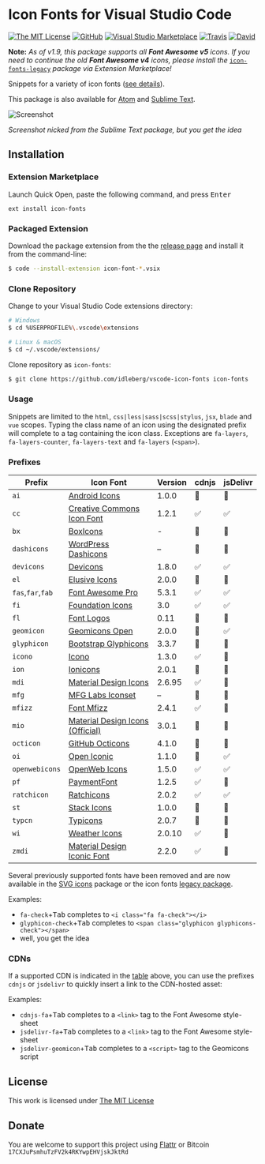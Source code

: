 # Icon Fonts for Visual Studio Code

[![The MIT License](https://flat.badgen.net/badge/license/MIT/orange)](http://opensource.org/licenses/MIT)
[![GitHub](https://flat.badgen.net/github/release/idleberg/vscode-icon-fonts)](https://github.com/idleberg/vscode-icon-fonts/releases)
[![Visual Studio Marketplace](https://vsmarketplacebadge.apphb.com/installs-short/idleberg.icon-fonts.svg?style=flat-square)](https://marketplace.visualstudio.com/items?itemName=idleberg.icon-fonts)
[![Travis](https://flat.badgen.net/travis/idleberg/vscode-icon-fonts)](https://travis-ci.org/idleberg/vscode-icon-fonts)
[![David](https://flat.badgen.net/david/dev/idleberg/vscode-icon-fonts)](https://david-dm.org/idleberg/vscode-icon-fonts?type=dev)

**Note:** *As of v1.9, this package supports all __Font Awesome v5__ icons. If you need to continue the old __Font Awesome v4__ icons, please install the* [`icon-fonts-legacy`](https://github.com/idleberg/vscode-icon-fonts-legacy) *package via Extension Marketplace!*

Snippets for a variety of icon fonts ([see details](https://github.com/idleberg/vscode-icon-fonts#prefixes)).

This package is also available for [Atom](https://github.com/idleberg/atom-icon-fonts) and [Sublime Text](https://github.com/idleberg/sublime-icon-fonts).

![Screenshot](https://raw.githubusercontent.com/idleberg/vscode-icon-fonts/master/images/screenshot.gif)

*Screenshot nicked from the Sublime Text package, but you get the idea*

## Installation

### Extension Marketplace

Launch Quick Open, paste the following command, and press <kbd>Enter</kbd>

`ext install icon-fonts`

### Packaged Extension

Download the package extension from the the [release page](https://github.com/idleberg/vscode-icon-fonts/releases) and install it from the command-line:

```bash
$ code --install-extension icon-font-*.vsix
```

### Clone Repository

Change to your Visual Studio Code extensions directory:

```bash
# Windows
$ cd %USERPROFILE%\.vscode\extensions

# Linux & macOS
$ cd ~/.vscode/extensions/
```

Clone repository as `icon-fonts`:

```bash
$ git clone https://github.com/idleberg/vscode-icon-fonts icon-fonts
```

### Usage

Snippets are limited to the `html`, `css|less|sass|scss|stylus`, `jsx`, `blade` and `vue` scopes. Typing the class name of an icon using the designated prefix will complete to a tag containing the icon class. Exceptions are `fa-layers`, `fa-layers-counter`, `fa-layers-text` and `fa-layers` (`<span>`).

### Prefixes

Prefix           | Icon Font                           | Version | cdnjs | jsDelivr
-----------------|-------------------------------------|---------|-------|---------
`ai`              | [Android Icons][ai]                     | 1.0.0   | 🚫    | 🚫
`cc`              | [Creative Commons Icon Font][cc]        | 1.2.1   | ✅    | ✅
`bx`              | [BoxIcons][bx]                          | -       | 🚫    | 🚫
`dashicons`       | [WordPress Dashicons][dashicons]        | –       | 🚫    | 🚫
`devicons`        | [Devicons][devicons]                    | 1.8.0   | ✅    | ✅
`el`              | [Elusive Icons][el]                     | 2.0.0   | 🚫    | 🚫
`fas`,`far`,`fab` | [Font Awesome Pro][fa]                  | 5.3.1   | ✅    | ✅
`fi`              | [Foundation Icons][fi]                  | 3.0     | ✅    | ✅
`fl`              | [Font Logos][fl]                        | 0.11    | 🚫    | 🚫
`geomicon`        | [Geomicons Open][geomicon]              | 2.0.0   | 🚫    | ✅
`glyphicon`       | [Bootstrap Glyphicons][glyphicon]       | 3.3.7   | 🚫    | 🚫
`icono`           | [Icono][icono]                          | 1.3.0   | ✅    | 🚫
`ion`             | [Ionicons][ion]                         | 2.0.1   | 🚫    | 🚫
`mdi`             | [Material Design Icons][mdi]            | 2.6.95  | ✅    | 🚫
`mfg`             | [MFG Labs Iconset][mfg]                 | –       | 🚫    | 🚫
`mfizz`           | [Font Mfizz][mfizz]                     | 2.4.1   | ✅    | 🚫
`mio`             | [Material Design Icons (Official)][mio] | 3.0.1   | 🚫    | 🚫
`octicon`         | [GitHub Octicons][octicon]              | 4.1.0   | 🚫    | 🚫
`oi`              | [Open Iconic][oi]                       | 1.1.0   | 🚫    | ✅
`openwebicons`    | [OpenWeb Icons][openwebicons]           | 1.5.0   | ✅    | ✅
`pf`              | [PaymentFont][pf]                       | 1.2.5   | ✅    | 🚫
`ratchicon`       | [Ratchicons][ratchicon]                 | 2.0.2   | ✅    | ✅
`st`              | [Stack Icons][st]                       | 1.0.0   | 🚫    | 🚫
`typcn`           | [Typicons][typcn]                       | 2.0.7   | 🚫    | 🚫
`wi`              | [Weather Icons][wi]                     | 2.0.10  | ✅    | 🚫
`zmdi`            | [Material Design Iconic Font][zmdi]     | 2.2.0   | ✅    | 🚫

Several previously supported fonts have been removed and are now available in the [SVG icons](https://github.com/idleberg/vscode-svg-icons) package or the icon fonts [legacy package](https://github.com/idleberg/vscode-icon-fonts-legacy).

Examples:

* `fa-check`+<kbd>Tab</kbd> completes to `<i class="fa fa-check"></i>`
* `glyphicon-check`+<kbd>Tab</kbd> completes to `<span class="glyphicon glyphicons-check"></span>`
* well, you get the idea

### CDNs

If a supported CDN is indicated in the [table](#prefixes) above, you can use the prefixes `cdnjs` or `jsdelivr` to quickly insert a link to the CDN-hosted asset:

Examples:

* `cdnjs-fa`+<kbd>Tab</kbd> completes to a `<link>` tag to the Font Awesome style-sheet
* `jsdelivr-fa`+<kbd>Tab</kbd> completes to a `<link>` tag to the Font Awesome style-sheet
* `jsdelivr-geomicon`+<kbd>Tab</kbd> completes to a `<script>` tag to the Geomicons script

## License

This work is licensed under [The MIT License](https://opensource.org/licenses/MIT)

## Donate

You are welcome to support this project using [Flattr](https://flattr.com/submit/auto?user_id=idleberg&url=https://github.com/idleberg/vscode-icon-fonts) or Bitcoin `17CXJuPsmhuTzFV2k4RKYwpEHVjskJktRd`

[ai]: https://github.com/opoloo/androidicons
[bx]: https://github.com/atisawd/boxicons
[cc]: https://github.com/cc-icons/cc-icons
[dashicons]: https://github.com/WordPress/dashicons
[devicons]: https://github.com/vorillaz/devicons
[el]: https://github.com/reduxframework/Elusive-Icons
[fa]: https://github.com/FortAwesome/Font-Awesome-Pro
[fi]: https://github.com/zurb/foundation-icons
[fl]: https://github.com/Lukas-W/font-linux
[geomicon]: https://github.com/jxnblk/geomicons-open
[glyphicon]: https://github.com/twbs/bootstrap/tree/v3.3.7
[icono]: https://github.com/saeedalipoor/icono
[ion]: https://github.com/driftyco/ionicons
[mdi]: https://github.com/Templarian/MaterialDesign-Webfont
[mfg]: https://github.com/MfgLabs/mfglabs-iconset
[mfizz]: https://github.com/fizzed/font-mfizz
[mio]: https://github.com/google/material-design-icons
[octicon]: https://github.com/primer/octicons/tree/v4.1.0
[oi]: https://github.com/iconic/open-iconic
[openwebicons]: https://github.com/pfefferle/openwebicons
[pf]: https://github.com/vendocrat/PaymentFont
[ratchicon]: http://github.com/twbs/ratchet
[st]: https://github.com/parkerbennett/stackicons
[typcn]: https://github.com/stephenhutchings/typicons.font
[wi]: https://github.com/erikflowers/weather-icons
[zmdi]: https://github.com/zavoloklom/material-design-iconic-font
